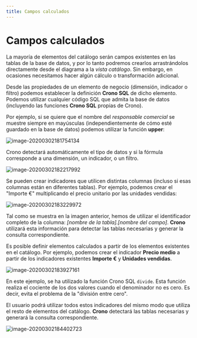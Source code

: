 ```yaml
---
title: Campos calculados
---
```


# Campos calculados

La mayoría de elementos del catálogo serán campos existentes en las tablas de la base de datos, y por lo tanto podremos crearlos arrastrándolos directamente desde el diagrama a la _vista catálogo_. Sin embargo, en ocasiones necesitamos hacer algún cálculo o transformación adicional.

Desde las propiedades de un elemento de negocio (dimensión, indicador o filtro) podemos establecer la definición **Crono SQL** de dicho elemento. Podemos utilizar cualquier código SQL que admita la base de datos (incluyendo las funciones **Crono SQL** propias de Crono).

Por ejemplo, si se quiere que el nombre del *responsable comercial* se muestre siempre en mayúsculas (independientemente de cómo esté guardado en la base de datos) podemos utilizar la función **upper**:

![image-20200302181754134](/images/calculos01.png)



Crono detectará automáticamente el tipo de datos y si la fórmula corresponde a una dimensión, un indicador, o un filtro.

![image-20200302182217992](/images/calculos02.png)

Se pueden crear indicadores que utilicen distintas columnas (incluso si esas columnas están en diferentes tablas). Por ejemplo, podemos crear el "Importe €" multiplicando el precio unitario por las unidades vendidas:



![image-20200302183229972](/images/calculos03.png)



Tal como se muestra en la imagen anterior, hemos de utilizar el identificador completo de la columna: _[nombre de la tabla].[nombre del campo]_. **Crono** utilizará esta información para detectar las tablas necesarias y generar la consulta correspondiente.

Es posible definir elementos calculados a partir de los elementos existentes en el catálogo. Por ejemplo, podemos crear el indicador **Precio medio** a partir de los indicadores existentes **Importe €** y **Unidades vendidas**.



![image-20200302183927161](/images/calculos04.png)



En este ejemplo, se ha utilizado la función Crono SQL `divide`. Esta función realiza el cociente de los dos valores cuando el denominador no es cero. Es decir, evita el problema de la "división entre cero".

El usuario podrá utilizar todos estos indicadores del mismo modo que utiliza el resto de elementos del catálogo. **Crono** detectará las tablas necesarias y generará la consulta correspondiente.

![image-20200302184402723](/images/calculos05.png)
